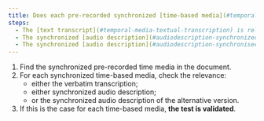 ```yaml
---
title: Does each pre-recorded synchronized [time-based media](#temporal-media-type-sound-video-and-synchronize) satisfy one of these conditions (except in particular cases)?
steps:
  - The [text transcript](#temporal-media-textual-transcription) is relevant.
  - The synchronized [audio description](#audiodescription-synchronized-media-temporal) is relevant.
  - The synchronized [audio description](#audiodescription-synchronisee-media-temporal) of the alternative version is relevant.
---
```


1. Find the synchronized pre-recorded time media in the document.
2. For each synchronized time-based media, check the relevance:
   - either the verbatim transcription;
   - either synchronized audio description;
   - or the synchronized audio description of the alternative version.
3. If this is the case for each time-based media, **the test is validated**.
